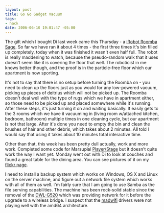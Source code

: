 ```yaml
--- 
layout: post
title: Go Go Gadget Vacuum
tags: 
- hack
date: 2006-06-10 19:01:47 -05:00
---
```

The gift which I bought Di last week came this Thursday - a <a title="iRobot Roomba Sage" href="http://irobot.com/sp.cfm?pageid=122">iRobot Roomba Sage</a>.  So far we have ran it about 4 times - the first three times it's bin filled up completely, today when it was finished it wasn't even half full.  The robot is really maddening to watch, because the pseudo-random walk that it uses doesn't seem like it is covering the floor that well.  The roboticist in me knows better though, and the proof is in the particle-free floor which our apartment is now sporting.

It's not to say that there is no setup before turning the Roomba on - you need to clean up the floors just as you would for any low-powered vacuum, picking up pieces of deitrius which will not be picked up.  The Roomba doesn't deal well with the type of rugs which we have in apartment either, so those need to be picked up and placed somewhere while it's running.   After these steps, it's just turning it on and waiting basically.  It easily gets to the 3 rooms which we have it vacuuming in (living room w/attached kitchen, bedroom, bathroom) multiple times in one cleaning cycle, but our apartment is not that large.  After it's done you need to empty the bin and clean the brushes of hair and other debris, which takes about 2 minutes.  All told I would say that using it takes about 10 minutes total interactive time.

Other than that, this week has been pretty dull actually, work and more work.  Completed some code for Marsupial <a href="http://playerstage.sf.net">Player/Stage</a> but it doesn't quite work the way I want yet.  Monday went out with Di to look at couches and found a great table for the dining area.  You can see pictures of it on my <a title="Jamuraa's Flickr Page" href="http://www.flickr.com/photos/jamuraa/">flickr page</a>.

I need to install a backup system which works on Windows, OS X and Linux on the server machine, and figure out a network file system which works with all of them as well.  I'm fairly sure that I am going to use Samba as the file serving capabilities.   The machine has been rock-solid stable since the removal of the <a title="D-Link DWL-G520 Product Page" href="http://www.dlink.com/products/?pid=12">DWL-G520</a> which was providing network for it before the upgrade to a wireless bridge.  I suspect that the <a title="Madwifi Atheros Drivers" href="http://madwifi.org/">madwifi</a> drivers were not playing well with the amd64 architecture.
